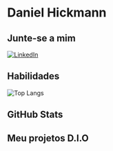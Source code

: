 # Daniel Hickmann

## Junte-se a mim
[![LinkedIn](https://img.shields.io/badge/LinkedIn-0077B5?style=for-the-badge&logo=linkedin&logoColor=white)](https://www.linkedin.com/in/DANIELHICKMANN/)

## Habilidades
![Top Langs](https://github-readme-stats-git-masterrstaa-rickstaa.vercel.app/api/top-langs?username=DANIELHICKMANN&layout=compact&bg_color=000&border_color=30A3DC&title_color=E94D5F&text_color=FFF)
## GitHub Stats

## Meu projetos D.I.O